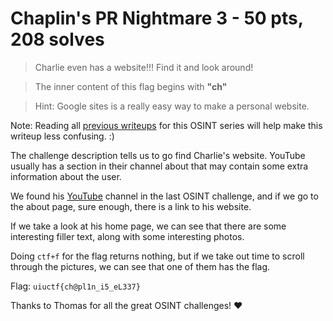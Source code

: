 # Chaplin's PR Nightmare 3 - 50 pts, 208 solves
>Charlie even has a website!!! Find it and look around!

>The inner content of this flag begins with  **"ch"**

>Hint: Google sites is a really easy way to make a personal website.

Note: Reading all [previous writeups](https://github.com/Eth007/CTF-Writeups/tree/master/UIUCTF%202021) for this OSINT series will help make this writeup less confusing. :)

The challenge description tells us to go find Charlie's website. YouTube usually has a section in their channel about that may contain some extra information about the user. 

We found his [YouTube](https://www.youtube.com/channel/UCxPyHVMa8TyKrOj05x86osA/featured) channel in the last OSINT challenge, and if we go to the about page, sure enough, there is a link to his website.

If we take a look at his home page, we can see that there are some interesting filler text, along with some interesting photos.

Doing `ctf+f` for the flag returns nothing, but if we take out time to scroll through the pictures, we can see that one of them has the flag.

Flag: `uiuctf{ch@pl1n_i5_eL337}`

Thanks to Thomas for all the great OSINT challenges! ♥️ 

